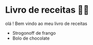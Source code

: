 # Livro de receitas :woman_cook:

olá ! Bem vindo ao meu livro de receitas

* Strogonoff de frango
* Bolo de chocolate